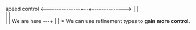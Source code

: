 
speed                      control
<--------------+--+-------------->
               |  |               
               |  |               
               |  |
We are here ---+  |
                  |
                  *
We can use refinement types to **gain more control**.
